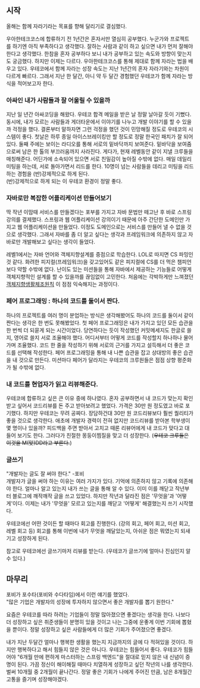 ## 시작

올해는 함께 자라기라는 목표를 향해 달리기로 결심했다.

우아한테크코스에 합류하기 전 1년간은 혼자서만 열심히 공부했다.
누군가와 프로젝트를 하기엔 아직 부족하다고 생각했다.
잘하는 사람과 같이 하고 싶으면 내가 먼저 잘해야 한다고 생각했다.
한참을 혼자 공부하다 보니 내가 공부하고 있는 속도와 방향이 맞는지도 궁금했다.
하지만 이제는 다르다. 우아한테크코스를 통해 제대로 함께 자라는 법을 배우고 있다.
우테코에서 함께 자라는 성장 속도는 지난 1년간의 혼자 자라기와는 차원이 다르게 빠르다.
그래서 지난 한 달간, 아니 약 두 달간 경험했던 우테코가 함께 자라는 방식을 적어보고자 한다.


### 아싸인 내가 사람들과 잘 어울릴 수 있을까
지난 일 년간 아싸코딩을 해왔다.
우테코 합격 메일을 받은 날 정말 날아갈 듯이 기뻤다.
동시에, 내가 모르는 사람들과 게더타운에서 이야기를 나누고 개발 이야기를 할 수 있을까 걱정을 했다.
결론부터 말하자면 그런 걱정을 했던 것이 민망해질 정도로 우테코의 시스템이 좋다.
첫날은 하루 종일 아이스브레이킹만 할 정도로 정말 한국인 패치가 잘 되어있다.
둘째 주에는 보이는 라디오를 통해 서로의 밑바닥까지 보여준다.
밑바닥을 보여줌으로써 남은 한 톨의 부끄러움까지 사라진다.
게다가, 현재 레벨동안 같이 지낼 크루들을 매칭해준다.
어딘가에 소속되어 있으면 서로 친밀감이 높아질 수밖에 없다.
매일 데일리 미팅을 하는데, 서로 돌아가면서 리드를 한다.
10명이 넘는 사람들을 데리고 미팅을 리드하는 경험을 (반)강제적으로 하게 된다. <br>
(반)강제적으로 하게 되는 이 우테코 환경이 정말 좋다.

### 자바로만 복잡한 어플리케이션 만들어보기
딱 작년 이맘때 서비스를 만들겠다는 포부를 가지고 자바 문법만 떼고난 후 바로 스프링강의를 결제했다.
스프링과 웹 어플리케이션 강의이기 때문에 아주 간단한 도메인만 가지고 웹 어플리케이션을 만들었다.
이정도 도메인으로는 서비스를 만들어 낼 수 없을 것으로 생각했다.
그래서 자바를 좀 더 알고 싶다는 생각과 프레임워크에 의존하지 않고 자바로만 개발해보고 싶다는 생각이 들었다.

레벨1에서는 자바 언어와 객체지향설계를 중점으로 학습한다.
LOL로 따지면 CS 파밍인 것 같다.
화려한 피지컬(프레임워크)을 갖고있어도 같은 피지컬에 CS를 더 먹은 챔피언보다 약할 수밖에 없다.
난이도 있는 미션들을 통해 자바에서 제공하는 기능들로 어떻게 객체지향적인 설계를 할 수 있을까를 끊임없이 고민한다.
처음에는 각박하게만 느껴졌던 [객체지향생활체조원칙](resource/oop.md) 이 점점 익숙해지는 과정이다.



### 페어 프로그래밍 : 하나의 코드를 둘이서 짠다.
하나의 프로젝트를 여러 명이 분업하는 방식은 생각해봤어도 하나의 코드를 둘이서 같이 짠다는 생각은 한 번도 못해봤었다.
첫 페어 프로그래밍은 내가 가지고 있던 모든 습관을 한 번씩 더 되묻게 되는 시간이었다.
당연하다는 듯이 작성했던 커밋메세지도 한글로 쓸지, 영어로 쓸지 서로 조율해야 했다.
어디서부터 어떻게 코드를 작성할지 하나하나 물어가며 조율했다.
코드 한 줄을 작성하기 위해 서로의 근거를 가지고 설득해서 더 좋은 코드를 선택해 작성한다.
페어 프로그래밍을 통해 내 나쁜 습관을 잡고 상대방의 좋은 습관을 내 것으로 만든다.
미션마다 페어가 달라지는 우테코의 크루원들은 점점 상향 평준화가 될 수밖에 없다.


### 내 코드를 현업자가 읽고 리뷰해준다.
우테코에 합류하고 싶은 큰 이유 중에 하나였다.
혼자 공부하면서 내 코드가 맞는지 확인받고 싶어서 코드리뷰를 돈 주고 받아보려고 했었다.
가격은 30만 원 정도였고 바로 포기했다.
하지만 우테코는 무려 공짜다.
장담하건대 30만 원 코드리뷰보다 훨씬 퀄리티가 좋을 것으로 생각한다.
애초에 개발자 경력이 전혀 없지만 코드리뷰를 받아본 학부생이 몇 명이나 있을까?
피드백을 주면 받아서 고치고 때론 리뷰어에게 내 코드가 맞다고 대들어 보기도 한다.
그러다가 친절한 몽둥이찜질을 맞고 더 성장한다. (~~우테코 크루들은 이것을 M(맞)DD라고 부른다.~~)



### 글쓰기
"개발자는 글도 잘 써야 한다." -포비<br>
개발자가 글을 써야 하는 이유는 여러 가지가 있다. 기억에 의존하지 않고 기록에 의존해야 한다.
얼마나 알고 있는지 내가 쓰는 글을 통해 알 수 있다.
이미 이를 깨닫고 작년부터 블로그에 깨작깨작 글을 쓰고 있었다.
하지만 작년과 달라진 점은 '무엇을'과 '어떻게'이다.
이제는 내가 '무엇을' 모르고 있는지를 깨닫고 '어떻게' 해결했는지 쓰기 시작했다.

우테코에선 어떤 것이든 할 때마다 회고를 진행한다. (강의 회고, 페어 회고, 미션 회고, 레벨 회고 등)
회고를 통해 이번에 내가 무엇을 깨달았는지, 아쉬운 점은 뭐였는지 되새기고 성장하게 된다.

참고로 우테코에선 글쓰기마저 리뷰를 받는다. (우테코가 글쓰기에 얼마나 진심인지 알 수 있다.)



## 마무리

포비가 포수타(포비와 수다타임)에서 이런 얘기를 했었다.<br>
"많은 기업은 개발자의 성장에 투자하지 않으면서 좋은 개발자를 뽑기 원한다."

요즘은 우테코를 따라 하려는 기업들이 정말 많아졌으면 좋겠다는 생각을 한다.
나보다 더 성장하고 싶은 취준생들이 분명히 있을 것이고 나는 그중에 운좋게 이번 기회에 뽑혔을 뿐이다.
정말 성장하고 싶은 사람들에게 더 많은 기회가 주어졌으면 좋겠다.

내가 지난 두달간 얼마나 행복한 생활을 했는지 지금까지의 글에 다 적혀있을 것이다.
하지만 행복하다고 해서 힘들지 않은 것은 아니다. 우테코는 힘들어서 좋다.
우테코가 힘들어야 "6개월 만에 편하게 마스터하는 스프링 백엔드"을 절대로 믿지 않은 내 신념이 증명이 된다.
가끔 정신이 해이해질 때마다 치열하게 성장하고 싶던 작년의 나를 생각한다.
벌써 10개월 중 2개월이 끝나간다. 정말 좋은 기회가 나에게 주어진 만큼, 남은 8개월간 고통을 즐기며 성장해야겠다. 